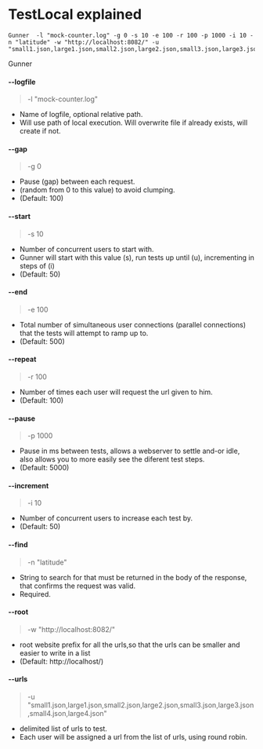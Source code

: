 # TestLocal explained

	Gunner  -l "mock-counter.log" -g 0 -s 10 -e 100 -r 100 -p 1000 -i 10 -n "latitude" -w "http://localhost:8082/" -u "small1.json,large1.json,small2.json,large2.json,small3.json,large3.json,small4.json,large4.json"

Gunner  

#### --logfile

> -l "mock-counter.log" 

- Name of logfile, optional relative path.
- Will use path of local execution. Will overwrite file if already exists, will create if not.	

#### --gap

> -g 0 

- Pause (gap) between each request. 
- (random from 0 to this value) to avoid clumping.
- (Default: 100)

#### --start

> -s 10

- Number of concurrent users to start with.
- Gunner will start with this value (s), run tests up until (u), incrementing in steps of (i)
- (Default: 50)

#### --end

> -e 100 

- Total number of simultaneous user connections (parallel connections) that the tests will attempt to ramp up to.  
- (Default: 500)

#### --repeat

> -r 100 

- Number of times each user will request the url given to him.
- (Default: 100)

#### --pause

> -p 1000 

- Pause in ms between tests, allows a webserver to settle and-or idle, also allows you to more easily see the diferent test steps.
- (Default: 5000)

#### --increment

> -i 10 

- Number of concurrent users to increase each test by.
- (Default: 50)

#### --find

> -n "latitude" 

- String to search for that must be returned in the body of the response, that confirms the request was valid.
- Required.

#### --root

> -w "http://localhost:8082/" 

- root website prefix for all the urls,so that the urls can be smaller and easier to write in a list
- (Default: http://localhost/)

#### --urls

> -u "small1.json,large1.json,small2.json,large2.json,small3.json,large3.json,small4.json,large4.json"

- delimited list of urls to test.  
- Each user will be assigned a url from the list of urls, using round robin.


